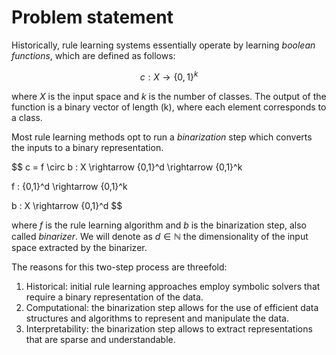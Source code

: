 # Problem statement

Historically, rule learning systems essentially operate by learning *boolean functions*, which are defined as follows:

$$
c: X \rightarrow \{0, 1\}^k
$$

where $X$ is the input space and $k$ is the number of classes. The output of the function is a binary vector of length \(k\), where each element corresponds to a class. 

Most rule learning methods opt to run a *binarization* step which converts the inputs to a binary representation. 

$$
c = f \circ b : X \rightarrow \{0,1\}^d \rightarrow \{0,1\}^k

f : \{0,1\}^d \rightarrow \{0,1\}^k

b : X \rightarrow \{0,1\}^d
$$

where $f$ is the rule learning algorithm and $b$ is the binarization step, also called *binarizer*. We will denote as $d \in \mathbb{N}$ the dimensionality of the input space extracted by the binarizer.

The reasons for this two-step process are threefold:

1. Historical: initial rule learning approaches employ symbolic solvers that require a binary representation of the data. 
2. Computational: the binarization step allows for the use of efficient data structures and algorithms to represent and manipulate the data.
3. Interpretability: the binarization step allows to extract representations that are sparse and understandable.


